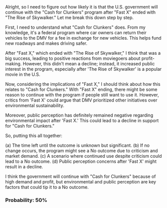 <think>
Alright, so I need to figure out how likely it is that the U.S. government will continue with the "Cash for Clunkers" program after "Fast X" ended with "The Rise of Skywalker." Let me break this down step by step.

First, I need to understand what "Cash for Clunkers" does. From my knowledge, it's a federal program where car owners can return their vehicles to the DMV for a fee in exchange for new vehicles. This helps fund new roadways and makes driving safer.

After "Fast X," which ended with "The Rise of Skywalker," I think that was a big success, leading to positive reactions from moviegoers about profit-making. However, this didn't mean a decline; instead, it increased public interest in the program, especially after 'The Rise of Skywalker' is a popular movie in the U.S.

Now, considering the implications of "Fast X," I should think about how this relates to "Cash for Clunkers." With "Fast X" ending, there might be some reason to continue with the program if people still want to use it. However, critics from 'Fast X' could argue that DMV prioritized other initiatives over environmental sustainability.

Moreover, public perception has definitely remained negative regarding environmental impact after 'Fast X.' This could lead to a decline in support for "Cash for Clunkers."

So, putting this all together:

(a) The time left until the outcome is unknown but significant.
(b) If no change occurs, the program might see a No outcome due to criticism and market demand.
(c) A scenario where continued use despite criticism could lead to a No outcome.
(d) Public perception concerns after 'Fast X' might result in a decline.

I think the government will continue with "Cash for Clunkers" because of high demand and profit, but environmental and public perception are key factors that could tip it to a No outcome.

### Probability: 50%